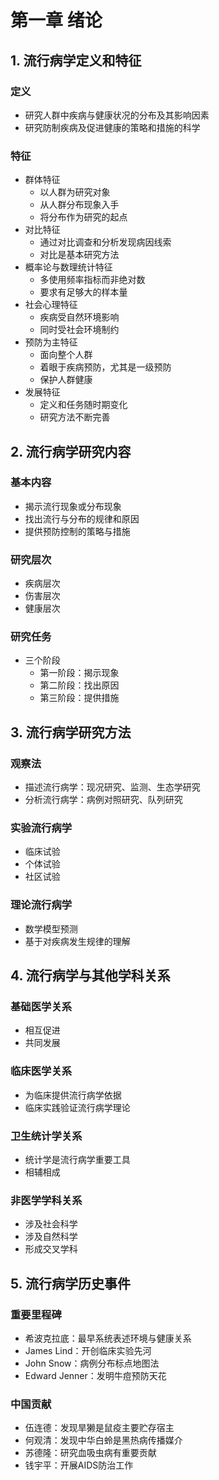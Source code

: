 
# 第一章 绪论

## 1. 流行病学定义和特征
### 定义
- 研究人群中疾病与健康状况的分布及其影响因素
- 研究防制疾病及促进健康的策略和措施的科学

### 特征
- 群体特征
  - 以人群为研究对象
  - 从人群分布现象入手
  - 将分布作为研究的起点
- 对比特征
  - 通过对比调查和分析发现病因线索
  - 对比是基本研究方法
- 概率论与数理统计特征
  - 多使用频率指标而非绝对数
  - 要求有足够大的样本量
- 社会心理特征
  - 疾病受自然环境影响
  - 同时受社会环境制约
- 预防为主特征
  - 面向整个人群
  - 着眼于疾病预防，尤其是一级预防
  - 保护人群健康
- 发展特征
  - 定义和任务随时期变化
  - 研究方法不断完善

## 2. 流行病学研究内容
### 基本内容
- 揭示流行现象或分布现象
- 找出流行与分布的规律和原因
- 提供预防控制的策略与措施

### 研究层次
- 疾病层次
- 伤害层次 
- 健康层次

### 研究任务
- 三个阶段
  - 第一阶段：揭示现象
  - 第二阶段：找出原因
  - 第三阶段：提供措施

## 3. 流行病学研究方法
### 观察法
- 描述流行病学：现况研究、监测、生态学研究
- 分析流行病学：病例对照研究、队列研究

### 实验流行病学
- 临床试验
- 个体试验
- 社区试验

### 理论流行病学
- 数学模型预测
- 基于对疾病发生规律的理解

## 4. 流行病学与其他学科关系
### 基础医学关系
- 相互促进
- 共同发展

### 临床医学关系
- 为临床提供流行病学依据
- 临床实践验证流行病学理论

### 卫生统计学关系
- 统计学是流行病学重要工具
- 相辅相成

### 非医学学科关系
- 涉及社会科学
- 涉及自然科学
- 形成交叉学科

## 5. 流行病学历史事件
### 重要里程碑
- 希波克拉底：最早系统表述环境与健康关系
- James Lind：开创临床实验先河
- John Snow：病例分布标点地图法
- Edward Jenner：发明牛痘预防天花

### 中国贡献
- 伍连德：发现旱獭是鼠疫主要贮存宿主
- 何观清：发现中华白蛉是黑热病传播媒介
- 苏德隆：研究血吸虫病有重要贡献
- 钱宇平：开展AIDS防治工作